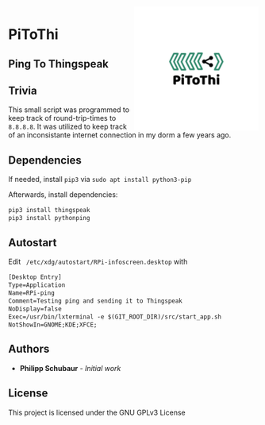 <img align="right" height="250" alt="Schubi93" src="misc/PiToThi.png"/>

# PiToThi
## Ping To Thingspeak

## Trivia

This small script was programmed to keep track of round-trip-times to `8.8.8.8`.
It was utilized to keep track of an inconsistante internet connection in my dorm a few years ago.

## Dependencies

If needed, install `pip3` via `sudo apt install python3-pip`

Afterwards, install dependencies:

```shell
pip3 install thingspeak
pip3 install pythonping
```

## Autostart

Edit ` /etc/xdg/autostart/RPi-infoscreen.desktop` with

```
[Desktop Entry]
Type=Application
Name=RPi-ping
Comment=Testing ping and sending it to Thingspeak
NoDisplay=false
Exec=/usr/bin/lxterminal -e $(GIT_ROOT_DIR)/src/start_app.sh
NotShowIn=GNOME;KDE;XFCE;
```

## Authors

* **Philipp Schubaur** - *Initial work*

## License

This project is licensed under the GNU GPLv3 License